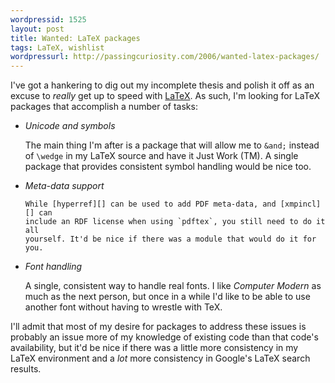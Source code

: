 ```yaml
---
wordpressid: 1525
layout: post
title: Wanted: LaTeX packages
tags: LaTeX, wishlist
wordpressurl: http://passingcuriosity.com/2006/wanted-latex-packages/
---
```


I've got a hankering to dig out my incomplete thesis and polish it off as an
excuse to *really* get up to speed with [LaTeX](http://www.tug.org/). As such,
I'm looking for LaTeX packages that accomplish a number of tasks:

- *Unicode and symbols*

    The main thing I'm after is a package that will allow me to `&and;` instead
    of `\wedge` in my LaTeX source and have it Just Work (TM). A single package
    that provides consistent symbol handling would be nice too.

- *Meta-data support*

      While [hyperref][] can be used to add PDF meta-data, and [xmpincl][] can
      include an RDF license when using `pdftex`, you still need to do it all
      yourself. It'd be nice if there was a module that would do it for you.

- *Font handling*

    A single, consistent way to handle real fonts. I like *Computer Modern* as
    much as the next person, but once in a while I'd like to be able to use
    another font without having to wrestle with TeX.

I'll admit that most of my desire for packages to address these issues is
probably an issue more of my knowledge of existing code than that code's
availability, but it'd be nice if there was a little more consistency in my
LaTeX environment and a *lot* more consistency in Google's LaTeX search
results.

[hyperref]: http://www.tug.org/applications/hyperref/
[xmpincl]: http://www.ctan.org/tex-archive/macros/latex/contrib/xmpincl
